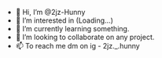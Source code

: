- 👋 Hi, I’m @2jz-Hunny
- 👀 I’m interested in (Loading...)
- 🌱 I’m currently learning something.
- 💞️ I’m looking to collaborate on any project.
- 📫 To reach me dm on ig - 2jz._.hunny

<!---
2jz-Hunny/2jz-Hunny is a ✨ special ✨ repository because its `README.md` (this file) appears on your GitHub profile.
You can click the Preview link to take a look at your changes.
--->
